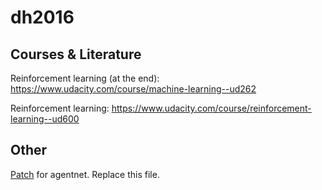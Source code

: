 # dh2016

## Courses & Literature
Reinforcement learning (at the end):
https://www.udacity.com/course/machine-learning--ud262

Reinforcement learning:
https://www.udacity.com/course/reinforcement-learning--ud600

## Other
[Patch](agentnet/experiments/openai_gym/pool.py) for agentnet. Replace this file.
